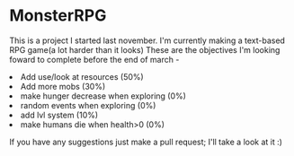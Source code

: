# MonsterRPG
This is a project I started last november. I'm currently making a text-based RPG game(a lot harder than it looks)
These are the objectives I'm looking foward to complete before the end of march - 
<li>Add use/look at resources (50%)</li>
<li>	Add more mobs (30%)</li>
<li>	make hunger decrease when exploring (0%)</li>
<li>	random events when exploring (0%)</li>
<li>	add lvl system (10%)</li>
<li>	make humans die when health>0 (0%)</li>

If you have any suggestions just make a pull request; I'll take a look at it :)
